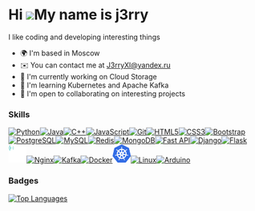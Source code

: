 Hi ![](https://user-images.githubusercontent.com/18350557/176309783-0785949b-9127-417c-8b55-ab5a4333674e.gif)My name is j3rry
=============================================================================================================================

I like coding and developing interesting things

*   🌍  I'm based in Moscow
*   ✉️  You can contact me at [J3rryXl@yandex.ru](mailto:J3rryXl@yandex.ru)
*   🚀  I'm currently working on Cloud Storage
*   🧠  I'm learning Kubernetes and Apache Kafka
*   🤝  I'm open to collaborating on interesting projects
  
### Skills 
<p align="left">
    <a href="https://www.python.org/" target="_blank" rel="noreferrer"><img
            src="https://raw.githubusercontent.com/danielcranney/readme-generator/main/public/icons/skills/python-colored.svg"
            width="36" height="36" alt="Python" /></a><a href="https://www.java.com/" target="_blank"
        rel="noreferrer"><img
            src="https://raw.githubusercontent.com/danielcranney/readme-generator/main/public/icons/skills/java-colored.svg"
            width="36" height="36" alt="Java" /></a><a href="https://isocpp.org" target="_blank" rel="noreferrer"><img
            src="https://raw.githubusercontent.com/danielcranney/readme-generator/main/public/icons/skills/cplusplus-colored.svg"
            width="36" height="36" alt="C++" /></a><a href="https://developer.mozilla.org/en-US/docs/Web/JavaScript"
        target="_blank" rel="noreferrer"><img
            src="https://raw.githubusercontent.com/danielcranney/readme-generator/main/public/icons/skills/javascript-colored.svg"
            width="36" height="36" alt="JavaScript" /></a><a href="https://git-scm.com/" target="_blank"
        rel="noreferrer"><img
            src="https://raw.githubusercontent.com/danielcranney/readme-generator/main/public/icons/skills/git-colored.svg"
            width="36" height="36" alt="Git" /></a><a href="https://developer.mozilla.org/en-US/docs/Glossary/HTML5"
        target="_blank" rel="noreferrer"><img
            src="https://raw.githubusercontent.com/danielcranney/readme-generator/main/public/icons/skills/html5-colored.svg"
            width="36" height="36" alt="HTML5" /></a><a href="https://www.w3.org/TR/CSS/" target="_blank"
        rel="noreferrer"><img
            src="https://raw.githubusercontent.com/danielcranney/readme-generator/main/public/icons/skills/css3-colored.svg"
            width="36" height="36" alt="CSS3" /></a><a href="https://getbootstrap.com/" target="_blank"
        rel="noreferrer"><img
            src="https://raw.githubusercontent.com/danielcranney/readme-generator/main/public/icons/skills/bootstrap-colored.svg"
            width="36" height="36" alt="Bootstrap" /></a><a href="https://www.postgresql.org/" target="_blank"
        rel="noreferrer"><img
            src="https://raw.githubusercontent.com/danielcranney/readme-generator/main/public/icons/skills/postgresql-colored.svg"
            width="36" height="36" alt="PostgreSQL" /></a><a href="https://www.mysql.com/" target="_blank"
        rel="noreferrer"><img
            src="https://raw.githubusercontent.com/danielcranney/readme-generator/main/public/icons/skills/mysql-colored.svg"
            width="36" height="36" alt="MySQL" /></a><a href="https://redis.io" target="_blank" rel="noreferrer"><img
            src="https://cdn.jsdelivr.net/gh/devicons/devicon/icons/redis/redis-original.svg" width="36" height="36"
            alt="Redis" /></a><a href="https://www.mongodb.com/" target="_blank" rel="noreferrer"><img
            src="https://raw.githubusercontent.com/danielcranney/readme-generator/main/public/icons/skills/mongodb-colored.svg"
            width="36" height="36" alt="MongoDB" /></a><a href="https://fastapi.tiangolo.com/" target="_blank"
        rel="noreferrer"><img
            src="https://raw.githubusercontent.com/danielcranney/readme-generator/main/public/icons/skills/fastapi-colored.svg"
            width="36" height="36" alt="Fast API" /></a><a href="https://www.djangoproject.com/" target="_blank"
        rel="noreferrer"><img
            src="https://raw.githubusercontent.com/danielcranney/readme-generator/main/public/icons/skills/django-colored.svg"
            width="36" height="36" alt="Django" /></a><a href="https://flask.palletsprojects.com/" target="_blank"
        rel="noreferrer"><img
            src="https://raw.githubusercontent.com/danielcranney/readme-generator/main/public/icons/skills/flask.svg"
            width="36" height="36" alt="Flask" /></a><a href="https://grpc.io" target="_blank" rel="noreferrer"><img
            src="https://raw.githubusercontent.com/grpc/grpc.io/main/static/img/logos/grpc-logo.svg" width="36"
            height="36" alt="gRPC" /></a><a href="https://www.nginx.com" target="_blank" rel="noreferrer"><img
            src="https://www.svgrepo.com/show/373924/nginx.svg" width="36" height="36" alt="Nginx" /></a><a href="https://kafka.apache.org" target="_blank"
        rel="noreferrer"><img src="https://logodix.com/logo/2007040.png" width="36" height="36" alt="Kafka" /></a><a
        href="https://www.docker.com/" target="_blank" rel="noreferrer"><img
            src="https://raw.githubusercontent.com/danielcranney/readme-generator/main/public/icons/skills/docker-colored.svg"
            width="36" height="36" alt="Docker" /></a><a href="https://kubernetes.io" target="_blank"
        rel="noreferrer"><img src="https://raw.githubusercontent.com/kubernetes/kubernetes/master/logo/logo.png"
            width="36" height="36" alt="Kubernetes" /></a><a href="https://www.linux.org" target="_blank"
        rel="noreferrer"><img
            src="https://raw.githubusercontent.com/danielcranney/readme-generator/main/public/icons/skills/linux-colored.svg"
            width="36" height="36" alt="Linux" /></a><a href="https://store.arduino.cc/" target="_blank"
        rel="noreferrer"><img
            src="https://raw.githubusercontent.com/danielcranney/readme-generator/main/public/icons/skills/arduino-colored.svg"
            width="36" height="36" alt="Arduino" /></a>
</p>

### Badges

<a href="https://github.com/j3rrryy"><img src="https://github-readme-stats.vercel.app/api/top-langs/?username=j3rrryy&langs_count=10&title_color=0891b2&text_color=ffffff&icon_color=0891b2&bg_color=0d1117&hide_border=true&locale=en&custom_title=Top%20%Languages" alt="Top Languages" /></a>
</div>
